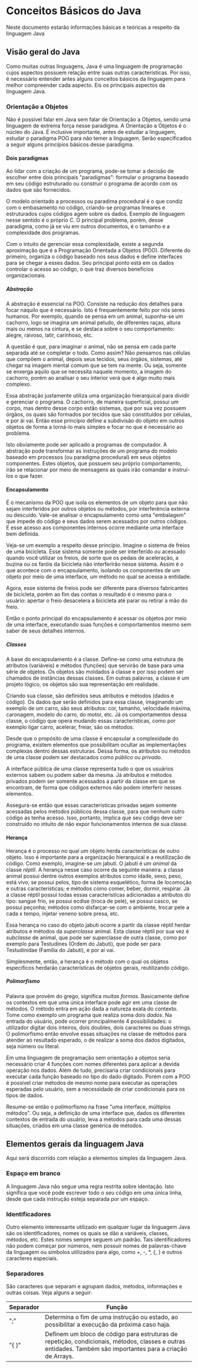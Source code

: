 # Conceitos Básicos do Java
Neste documento estarão informações básicas e teóricas a respeito da linguagem Java

## Visão geral do Java

Como muitas outras linguagens, Java é uma linguagem de programação cujos aspectos possuem relação entre suas outras características. Por isso, é necessário entender antes alguns conceitos básicos da linguagem para melhor compreender cada aspecto. Eis os principais aspectos da linguagem Java.

### Orientação a Objetos

Não é possível falar em Java sem falar de Orientação a Objetos, sendo uma linguagem de extrema força nesse paradigma. A Orientação a Objetos é o núcleo do Java. É inclusive importante, antes de estudar a linguagem, estudar o paradigma POO para não temer a linguagem. Serão especificados a seguir alguns princípios básicos desse paradigma.

#### Dois paradigmas

Ao lidar com a criação de um programa, pode-se tomar a decisão de escolher entre dois principais "paradigmas": formular o programa baseado em seu código estruturado ou construir o programa de acordo com os dados que são fornecidos. 

O modelo orientado a processos ou paradima procedural é o que condiz com o embasamento no código, criando-se programas lineares e estruturados cujos códigos agem sobre os dados. Exemplo de linguagem nesse sentido é o próprio C. O principal problema, porém, desse paradigma, como já se viu em outros documentos, é o tamanho e a complexidade dos programas.

Com o intuito de gerenciar essa complexidade, existe a segunda aproximação que é a Programação Orientada a Objetos (POO). Diferente do primeiro, organiza o código baseado nos seus dados e define interfaces para se chegar a esses dados. Seu principal ponto está em os dados controlar o acesso ao código, o que traz diversos benefícios organizacionais.

##### Abstração

A abstração é essencial na POO. Consiste na redução dos detalhes para focar naquilo que é necessário. Isto é frequentemente feito por nós seres humanos. Por exemplo, quando se pensa em um animal, suponha-se um cachorro, logo se imagina um animal peludo, de diferentes raças, altura mais ou menos na cintura, e se destaca sobre o seu comportamento: alegre, raivoso, latir, carinhoso, etc. 

A questão é que, para imaginar o animal, não se pensa em cada parte separada até se completar o todo. Como assim? Não pensamos nas células que compõem o animal, depois seus tecidos, seus órgãos, sistemas, até chegar na imagem mental comum que se tem na mente. Ou seja, somente se enxerga aquilo que se necessita naquele momento, a imagem do cachorro, porém ao analisar o seu interior verá que é algo muito mais complexo.

Essa abstração justamente utiliza uma organização hierarquical para dividir e gerenciar o programa. O cachorro, de maneira superficial, possui um corpo, mas dentro desse corpo estão sistemas, que por sua vez possuem órgãos, os quais são formados por tecidos que são constituídos por células, e por ái vai. Então esse princípio define a subdivisão do objeto em outros objetos de forma a torná-lo mais simples e focar no que é necessário ao problema.

Isto obviamente pode ser aplicado a programas de computador. A abstração pode transformar as instruções de um programa do modelo baseado em processos (ou paradigma procedural) em seus objetos componentes. Estes objetos, que possuem seu próprio comportamento, irão se relacionar por meio de mensagens as quais irão comandar e instruí-los o que fazer.

#### Encapsulamento

É o mecanismo da POO que isola os elementos de um objeto para que não sejam interferidos por outros objetos ou métodos, por interferência externa ou descuido. Vale-se analisar o encapsulamento como uma "embalagem" que impede do código e seus dados serem acessados por outros códigos. E esse acesso aos componentes internos ocorre mediante uma interface bem definida.

Veja-se um exemplo a respeito desse princípio. Imagine o sistema de freios de uma bicicleta. Esse sistema somente pode ser interferido ou acessado quando você utilizar os freios, de sorte que os pedais de aceleração, a buzina ou os faróis da bicicleta não interferirão nesse sistema. Assim é o que acontece com o encapsulamento, isolando os componentes de um objeto por meio de uma interface, um método no qual se acessa a entidade. 

Agora, esse sistema de freios pode ser diferente para diversos fabricantes de bicicleta, porém ao fim das contas o resultado é o mesmo para o usuário: apertar o freio desacelera a bicicleta até parar ou retirar a mão do freio.

Então o ponto principal do encapsulamento é acessar os objetos por meio de uma interface, executando suas funções e comportamentos mesmo sem saber de seus detalhes internos.

##### Classes

A base do encapsulamento é a classe. Define-se como uma estrutura de atributos (variáveis) e métodos (funções) que servirão de base para uma série de objetos. Os objetos são moldados à classe e por isso podem ser chamados de instâncias dessas classes. Em outras palavras, a classe é um projeto lógico, os objetos são sua representação em realidade.

Criando sua classe, são definidos seus atributos e métodos (dados e código). Os dados que serão definidos para essa classe, imaginando um exemplo de um carro, são seus atributos: cor, tamanho, velocidade máxima, caronagem, modelo do carro, do motor, etc. Já os comportamentos dessa classe, o código que opera mudando essas características, como por exemplo ligar carro, acelerar, freiar, são os métodos.

Desde que o propósito de uma classe é encapsular a complexidade do programa, existem elementos que possibilitam ocultar as implementações complexas dentro dessas estruturas. Dessa forma, os atributos ou métodos de uma classe podem ser destacados como *público* ou *privado*. 

A interface pública de uma classe representa tudo o que os usuários externos sabem ou podem saber da mesma. Já atributos e métodos privados podem ser somente acessados a partir da classe em que se encontram, de forma que códigos externos não podem interferir nesses elementos.

Assegura-se então que essas características privadas sejam somente acessadas pelos métodos públicos dessa classe, para que nenhum outro código as tenha acesso. Isso, portanto, implica que seu código deve ser construído no intuito de não expor funcionamentos internos de sua classe.

#### Herança

Herança é o processo no qual um objeto herda características de outro objeto. Isso é importante para a organização hierarquical e a reutilização de código. Como exemplo, imagine-se um jabuti. O jabuti é um *animal* da classe *réptil*. A herança nesse caso ocorre da seguinte maneira: a classe animal possui dentre outros exemplos atributos como idade, sexo, peso, está vivo, se possui pelos, tipo de sistema esquelético, forma de locomoção e outras características; e métodos como comer, beber, dormir, respirar. Já a classe réptil possui todas essas características adicionadas a atributos do tipo: sangue frio, se possui ecdise (troca de pele), se possui casco, se possui peçonha; métodos como disfarçar-se com o ambiente, trocar pele a cada x tempo, injetar veneno sobre presa, etc.

Essa herança no caso do objeto jabuti ocorre a partir da classe réptil herdar atributos e métodos da *superclasse* animal. Esta classe réptil por sua vez é *subclasse* de animal, que pode ser superclasse de outra classe, como por exemplo para Testudines (Ordem do Jabuti), que pode ser para Testudinidae (Família do Jabuti), e por aí vai.

Simplesmente, então, a herança é o método com o qual os objetos específicos herdarão características de objetos gerais, reutilizando código.

##### Polimorfismo

Palavra que provém do grego, significa *muitas formas*. Basicamente define os contextos em que uma única interface pode agir em uma classe de métodos. O método entra em ação dada a natureza exata do contexto. Tome como exemplo um programa que realiza soma dois *dados*. Na entrada do usuário, pode ocorrer principalmente 4 possibilidades: o utilizador digitar dois inteiros, dois doubles, dois caracteres ou duas strings. O polimorfismo então envolve essas situações na classe de métodos para atender ao resultado esperado, o de realizar a soma dos dados digitados, seja número ou literal. 

Em uma linguagem de programação sem orientação a objetos seria necessário criar 4 funções com nomes diferentes para aplicar a devida operação nos dados. Além de tudo, precisaria criar condicionais para executar cada função baseado no tipo do dado digitado. Porém com a POO é possivel criar métodos de mesmo nome para executar as operações esperadas pelo usuário, sem a necessidade de criar condicionais para os tipos de dados. 

Resume-se então o polimorfismo na frase "uma interface, múltiplos métodos". Ou seja, a definição de uma interface que, dados os diferentes contextos de entrada do usuário, leva a métodos para cada uma dessas situações, criados em uma classe genérica de métodos.

## Elementos gerais da linguagem Java

Aqui será discorrido com relação a elementos simples da linguagem Java. 

### Espaço em branco

A linguagem Java não segue uma regra restrita sobre identação. Isto significa que você pode escrever todo o seu código em uma única linha, desde que cada instrução esteja separada por um espaço.

### Identificadores

Outro elemento interessante utilizado em qualquer lugar da linguagem Java são os identificadores, nomes os quais se dão a variáveis, classes, métodos, etc. Estes nomes sempre seguem um padrão. Tais identificadores não podem começar por números, nem possuir nomes de palavras-chave da linguagem ou símbolos utilizados para algo, como +, -, *, {, } e outros caracteres especiais. 

### Separadores

São caracteres que separam e agrupam dados, métodos, informações e outras coisas. Veja alguns a seguir:

Separador | Função 
--- | ---
";" | Determina o fim de uma instrução ou estado, ao possibilitar a execução da próxima caso haja.
"{ }" | Definem um bloco de código para estruturas de repetição, condicionais, métodos, classes e outras entidades. Também são importantes para a criação de Arrays.



